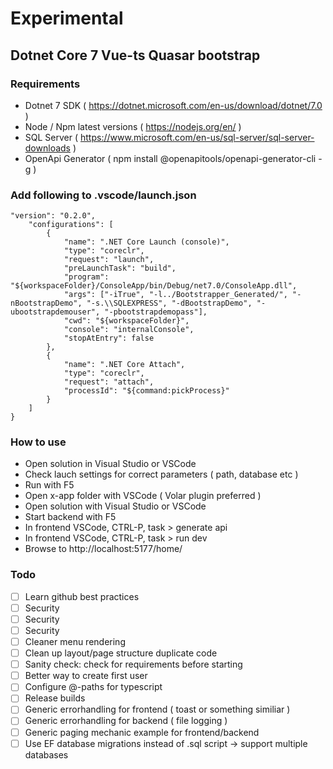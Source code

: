 # Experimental
## Dotnet Core 7 Vue-ts Quasar bootstrap

### Requirements

* Dotnet 7 SDK ( https://dotnet.microsoft.com/en-us/download/dotnet/7.0 )
* Node / Npm latest versions ( https://nodejs.org/en/ )
* SQL Server ( https://www.microsoft.com/en-us/sql-server/sql-server-downloads )
* OpenApi Generator ( npm install @openapitools/openapi-generator-cli -g )

### Add following to .vscode/launch.json

```
"version": "0.2.0",
    "configurations": [
        {
            "name": ".NET Core Launch (console)",
            "type": "coreclr",
            "request": "launch",
            "preLaunchTask": "build",
            "program": "${workspaceFolder}/ConsoleApp/bin/Debug/net7.0/ConsoleApp.dll",
            "args": ["-iTrue", "-l../Bootstrapper_Generated/", "-nBootstrapDemo", "-s.\\SQLEXPRESS", "-dBootstrapDemo", "-ubootstrapdemouser", "-pbootstrapdemopass"],
            "cwd": "${workspaceFolder}",
            "console": "internalConsole",
            "stopAtEntry": false
        },
        {
            "name": ".NET Core Attach",
            "type": "coreclr",
            "request": "attach",
            "processId": "${command:pickProcess}"
        }
    ]
}
```

### How to use

- Open solution in Visual Studio or VSCode
- Check lauch settings for correct parameters ( path, database etc )
- Run with F5
- Open x-app folder with VSCode ( Volar plugin preferred )
- Open solution with Visual Studio or VSCode
- Start backend with F5
- In frontend VSCode, CTRL-P, task > generate api
- In frontend VSCode, CTRL-P, task > run dev
- Browse to http://localhost:5177/home/

### Todo

- [ ] Learn github best practices
- [ ] Security
- [ ] Security
- [ ] Security
- [ ] Cleaner menu rendering
- [ ] Clean up layout/page structure duplicate code
- [ ] Sanity check: check for requirements before starting
- [ ] Better way to create first user
- [ ] Configure @-paths for typescript
- [ ] Release builds
- [ ] Generic errorhandling for frontend ( toast or something similiar )
- [ ] Generic errorhandling for backend ( file logging )
- [ ] Generic paging mechanic example for frontend/backend
- [ ] Use EF database migrations instead of .sql script -> support multiple databases
